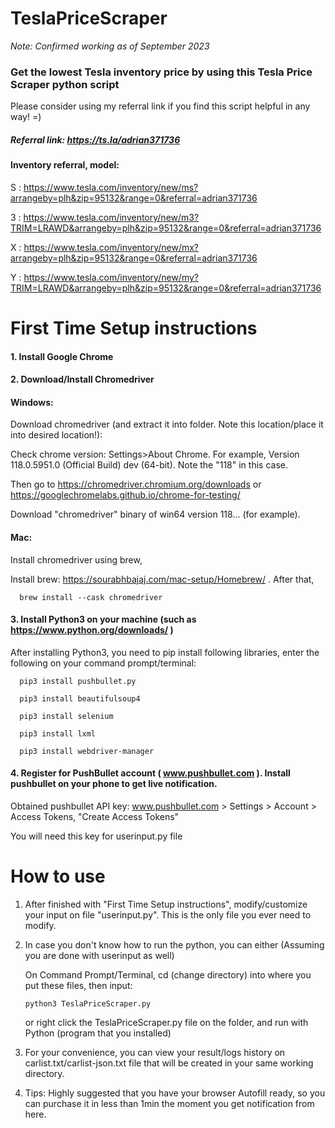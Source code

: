 #
# TeslaPriceScraper 
*Note: Confirmed working as of September 2023*
### Get the lowest Tesla inventory price by using this Tesla Price Scraper python script

Please consider using my referral link if you find this script helpful in any way! =)

##### Referral link: https://ts.la/adrian371736
#### Inventory referral, model:
S : https://www.tesla.com/inventory/new/ms?arrangeby=plh&zip=95132&range=0&referral=adrian371736

3 : https://www.tesla.com/inventory/new/m3?TRIM=LRAWD&arrangeby=plh&zip=95132&range=0&referral=adrian371736

X : https://www.tesla.com/inventory/new/mx?arrangeby=plh&zip=95132&range=0&referral=adrian371736

Y : https://www.tesla.com/inventory/new/my?TRIM=LRAWD&arrangeby=plh&zip=95132&range=0&referral=adrian371736

#
# First Time Setup instructions
#### 1. Install Google Chrome
#### 2. Download/Install Chromedriver
#### Windows:

   Download chromedriver (and extract it into folder. Note this location/place it into desired location!):

   Check chrome version: Settings>About Chrome. For example, Version 118.0.5951.0 (Official Build) dev (64-bit). Note the "118" in this case.

   Then go to https://chromedriver.chromium.org/downloads or https://googlechromelabs.github.io/chrome-for-testing/

   Download "chromedriver" binary of win64 version 118... (for example).

####   Mac:

   Install chromedriver using brew,

   Install brew: https://sourabhbajaj.com/mac-setup/Homebrew/ . After that,

      brew install --cask chromedriver
#### 3. Install Python3 on your machine (such as https://www.python.org/downloads/ )

   After installing Python3, you need to pip install following libraries, enter the following on your command prompt/terminal:

      pip3 install pushbullet.py

      pip3 install beautifulsoup4

      pip3 install selenium

      pip3 install lxml

      pip3 install webdriver-manager
#### 4. Register for PushBullet account ( www.pushbullet.com ). Install pushbullet on your phone to get live notification.

   Obtained pushbullet API key: www.pushbullet.com > Settings > Account > Access Tokens, "Create Access Tokens"
   
   You will need this key for userinput.py file

#
# How to use 
1. After finished with "First Time Setup instructions", modify/customize your input on file "userinput.py". This is the only file you ever need to modify.
2. In case you don't know how to run the python, you can either (Assuming you are done with userinput as well)
   
   On Command Prompt/Terminal, cd (change directory) into where you put these files, then input:
      ```
      python3 TeslaPriceScraper.py
      ```
   or right click the TeslaPriceScraper.py file on the folder, and run with Python (program that you installed)
4. For your convenience, you can view your result/logs history on carlist.txt/carlist-json.txt file that will be created in your same working directory.
5. Tips: Highly suggested that you have your browser Autofill ready, so you can purchase it in less than 1min the moment you get notification from here.
#
